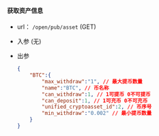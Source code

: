 #### 获取资产信息

+ url： `/open/pub/asset` (GET)

+ 入参 (无)

+ 出参

  ```json
  {
      "BTC":{
          "max_withdraw":"1", // 最大提币数量
          "name":"BTC", // 币名称
          "can_withdraw":1, // 1可提币 0不可提币
          "can_deposit":1, // 1可充币 0不可充币
          "unified_cryptoasset_id":2, // 币序号
          "min_withdraw":"0.002" // 最小提币数量
      }
  }
  ```
